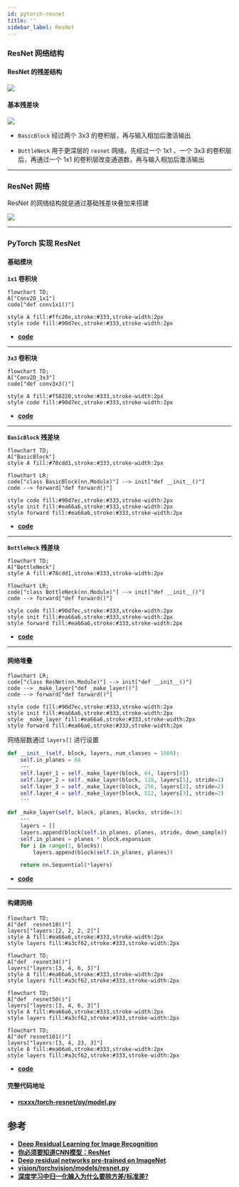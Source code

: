 ```yaml
---
id: pytorch-resnet
title: ''
sidebar_label: ResNet
---
```


### ResNet 网络结构

#### ResNet 的残差结构

![](https://pictures-1304295136.cos.ap-guangzhou.myqcloud.com/screenshot/yolov5_resnet/resnet-building-block.png)

#### 基本残差块

![](https://pictures-1304295136.cos.ap-guangzhou.myqcloud.com/screenshot/yolov5_resnet/resnet-block.png)

- `BasicBlock` 经过两个 3x3 的卷积层，再与输入相加后激活输出

- `BottleNeck` 用于更深层的 `resnet` 网络，先经过一个 1x1 、一个 3x3 的卷积层后，再通过一个 1x1 的卷积层改变通道数，再与输入相加后激活输出
---

### ResNet 网络

ResNet 的网络结构就是通过基础残差块叠加来搭建

![](https://pictures-1304295136.cos.ap-guangzhou.myqcloud.com/screenshot/yolov5_resnet/resnet-net-build.png)

---

### PyTorch 实现 ResNet

#### 基础模块

**`1x1` 卷积块**
```mermaid
flowchart TD;
A["Conv2D_1x1"]
code["def conv1x1()"]

style A fill:#ffc20e,stroke:#333,stroke-width:2px
style code fill:#90d7ec,stroke:#333,stroke-width:2px
```
- **[code](https://github.com/rcxxx/torch-resnet/blob/master/py/model.py#L7-L12)**
---

**`3x3` 卷积块**
```mermaid
flowchart TD;
A["Conv2D_3x3"]
code["def conv3x3()"]

style A fill:#f58220,stroke:#333,stroke-width:2px
style code fill:#90d7ec,stroke:#333,stroke-width:2px
```
- **[code](https://github.com/rcxxx/torch-resnet/blob/master/py/model.py#L14-L20)**
---

**`BasicBlock` 残差块**
```mermaid
flowchart TD;
A["BasicBlock"]
style A fill:#78cdd1,stroke:#333,stroke-width:2px
```
```mermaid
flowchart LR;
code["class BasicBlock(nn.Module)"] --> init["def __init__()"] 
code --> forward["def forward()"]

style code fill:#90d7ec,stroke:#333,stroke-width:2px
style init fill:#ea66a6,stroke:#333,stroke-width:2px
style forward fill:#ea66a6,stroke:#333,stroke-width:2px
```
- **[code](https://github.com/rcxxx/torch-resnet/blob/master/py/model.py#L23-L52)**
---

**`BottleNeck` 残差块**
```mermaid
flowchart TD;
A["BottleNeck"]
style A fill:#78cdd1,stroke:#333,stroke-width:2px
```
```mermaid
flowchart LR;
code["class BottleNeck(nn.Module)"] --> init["def __init__()"] 
code --> forward["def forward()"]

style code fill:#90d7ec,stroke:#333,stroke-width:2px
style init fill:#ea66a6,stroke:#333,stroke-width:2px
style forward fill:#ea66a6,stroke:#333,stroke-width:2px
```
- **[code](https://github.com/rcxxx/torch-resnet/blob/master/py/model.py#L55-L92)**

---

#### 网络堆叠
```mermaid
flowchart LR;
code["class ResNet(nn.Module)"] --> init["def __init__()"] 
code --> _make_layer["def _make_layer()"]
code --> forward["def forward()"]

style code fill:#90d7ec,stroke:#333,stroke-width:2px
style init fill:#ea66a6,stroke:#333,stroke-width:2px
style _make_layer fill:#ea66a6,stroke:#333,stroke-width:2px
style forward fill:#ea66a6,stroke:#333,stroke-width:2px
```

网络层数通过 `layers[]` 进行设置

``` py
def __init__(self, block, layers, num_classes = 1000):
    self.in_planes = 64
    ···
    self.layer_1 = self._make_layer(block, 64, layers[0])
    self.layer_2 = self._make_layer(block, 128, layers[1], stride=2)
    self.layer_3 = self._make_layer(block, 256, layers[2], stride=2)
    self.layer_4 = self._make_layer(block, 512, layers[3], stride=2)
    ···
```

``` py
def _make_layer(self, block, planes, blocks, stride=1):
    ···
    layers = []
    layers.append(block(self.in_planes, planes, stride, down_sample))
    self.in_planes = planes * block.expansion
    for i in range(1, blocks):
        layers.append(block(self.in_planes, planes))

    return nn.Sequential(*layers)
```
- **[code](https://github.com/rcxxx/torch-resnet/blob/master/py/model.py#L95-L157)**
---

#### 构建网络

```mermaid
flowchart TD;
A["def  resnet18()"]
layers["layers:[2, 2, 2, 2]"]
style A fill:#ea66a6,stroke:#333,stroke-width:2px
style layers fill:#a3cf62,stroke:#333,stroke-width:2px
```

```mermaid
flowchart TD;
A["def  resnet34()"]
layers["layers:[3, 4, 6, 3]"]
style A fill:#ea66a6,stroke:#333,stroke-width:2px
style layers fill:#a3cf62,stroke:#333,stroke-width:2px
```

```mermaid
flowchart TD;
A["def  resnet50()"]
layers["layers:[3, 4, 6, 3]"]
style A fill:#ea66a6,stroke:#333,stroke-width:2px
style layers fill:#a3cf62,stroke:#333,stroke-width:2px
```

```mermaid
flowchart TD;
A["def resnet101()"]
layers["layers:[3, 4, 23, 3]"]
style A fill:#ea66a6,stroke:#333,stroke-width:2px
style layers fill:#a3cf62,stroke:#333,stroke-width:2px
```

- **[code](https://github.com/rcxxx/torch-resnet/blob/master/py/model.py#L160-L177)**

#### 完整代码地址

- **[rcxxx/torch-resnet/py/model.py](https://github.com/rcxxx/torch-resnet/blob/master/py/model.py)**

## 参考
- **[Deep Residual Learning for Image Recognition](https://arxiv.org/abs/1512.03385)**
- **[你必须要知道CNN模型：ResNet](https://zhuanlan.zhihu.com/p/31852747)**
- **[Deep residual networks pre-trained on ImageNet](https://pytorch.org/hub/pytorch_vision_resnet/)**
- **[vision/torchvision/models/resnet.py](https://github.com/pytorch/vision/blob/main/torchvision/models/resnet.py)**
- **[深度学习中归一化输入为什么要除方差/标准差?](https://www.zhihu.com/question/394376741/answer/2447545447)**